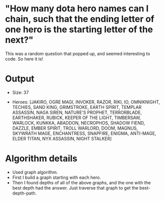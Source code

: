 # "How many dota hero names can I chain, such that the ending letter of one hero is the starting letter of the next?" 

This was a random question that popped up, and seemed interesting to code. So here it is!

# Output

* Size: 37

* Heroes: [JAKIRO, OGRE MAGI, INVOKER, RAZOR, RIKI, IO, OMNIKNIGHT, TECHIES, SAND KING, GRIMSTROKE, EARTH SPIRIT, TEMPLAR ASSASSIN, NAGA SIREN, NATURE'S PROPHET, TERRORBLADE, EARTHSHAKER, RUBICK, KEEPER OF THE LIGHT, TIMBERSAW, WARLOCK, KUNKKA, ABADDON, NECROPHOS, SHADOW FIEND, DAZZLE, EMBER SPIRIT, TROLL WARLORD, DOOM, MAGNUS, SKYWRATH MAGE, ENCHANTRESS, SNAPFIRE, ENIGMA, ANTI-MAGE, ELDER TITAN, NYX ASSASSIN, NIGHT STALKER]

# Algorithm details
* Used graph algorithm.
* First I build a graph starting with each hero.
* Then I found depths of all of the above graphs, and the one with the best depth had the answer. Just traverse that graph to get the best-depth-path.
